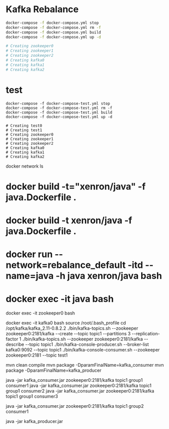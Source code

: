 
# Kafka Rebalance

```bash
docker-compose -f docker-compose.yml stop
docker-compose -f docker-compose.yml rm -f
docker-compose -f docker-compose.yml build
docker-compose -f docker-compose.yml up -d

# Creating zookeeper0
# Creating zookeeper1
# Creating zookeeper2
# Creating kafka0
# Creating kafka1
# Creating kafka2

```

# test
```
docker-compose -f docker-compose-test.yml stop
docker-compose -f docker-compose-test.yml rm -f
docker-compose -f docker-compose-test.yml build
docker-compose -f docker-compose-test.yml up -d

# Creating test0
# Creating test1
# Creating zookeeper0
# Creating zookeeper1
# Creating zookeeper2
# Creating kafka0
# Creating kafka1
# Creating kafka2
```

docker network ls

# docker build -t="xenron/java" -f java.Dockerfile .
# docker build -t xenron/java -f java.Dockerfile .
# docker run --network=rebalance_default -itd --name=java -h java xenron/java bash
# docker exec -it java bash

docker exec -it zookeeper0 bash

docker exec -it kafka0 bash
source /root/.bash_profile
cd /opt/kafka/kafka_2.11-0.8.2.2
./bin/kafka-topics.sh --zookeeper zookeeper0:2181/kafka --create --topic topic1 --partitions 3 --replication-factor 1
./bin/kafka-topics.sh --zookeeper zookeeper0:2181/kafka --describe --topic topic1
./bin/kafka-console-producer.sh --broker-list kafka0:9092 --topic topic1
./bin/kafka-console-consumer.sh --zookeeper zookeeper0:2181 --topic test1

mvn clean compile
mvn package -DparamFinalName=kafka_consumer
mvn package -DparamFinalName=kafka_producer

java -jar kafka_consumer.jar zookeeper0:2181/kafka topic1 group1 consumer1
java -jar kafka_consumer.jar zookeeper0:2181/kafka topic1 group1 consumer2
java -jar kafka_consumer.jar zookeeper0:2181/kafka topic1 group1 consumer3

java -jar kafka_consumer.jar zookeeper0:2181/kafka topic1 group2 consumer1

java -jar kafka_producer.jar


